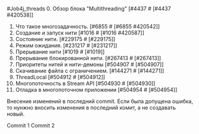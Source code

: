 #Job4j_threads
0. Обзор блока "Multithreading" [#4437 # [#4437 #420538]]
1. Что такое многозадачность. [#6855 # [#6855 #420542]]
2. Создание и запуск нити [#1016 # [#1016 #420587]]
3. Состояние нити. [#229175 # [#229175]]
4. Режим ожидания. [#231217 # [#231217]]
5. Прерывание нити [#1019 # [#1019]]
6. Прерывание блокированной нити. [#267413 # [#267413]]
7. Приоритеты нитей и нити-демоны [#504907 # [#504907]]
8. Скачивание файла с ограничением. [#144271 # [#144271]]
9. ThreadLocal [#504912 # [#504912]]
10. Многопоточность в Stream API [#504930 # [#504930]]
11. Отладка в многопоточном приложении [#504954 # [#504954]]

Внесение изменений в последний commit. Если была допущена ошибка, то нунжно вносить изменения в 
последний комит, а не создавать новый.

Commit 1
Commit 2